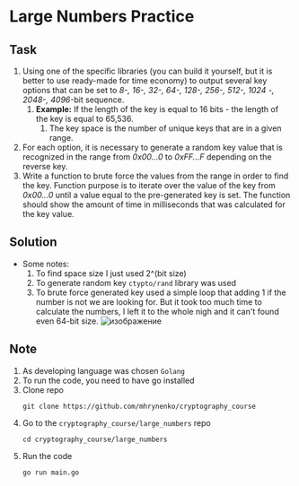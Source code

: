 # Large Numbers Practice

## Task
1. Using one of the specific libraries (you can build it yourself, but it is better to use ready-made for time economy)
to output several key options that can be set to <i>8-, 16-, 32-, 64-, 128-, 256-, 512-, 1024 -, 2048-, 4096-</i>bit sequence.
   1. <b>Example:</b> If the length of the key is equal to 16 bits - the length of the key is equal to 65,536.   
      1. The key space is the number of unique keys that are in a given range.
2. For each option, it is necessary to generate a random key value that is recognized in the range from <i>0x00...0</i> to
<i>0xFF...F</i> depending on the reverse key.
3. Write a function to brute force the values from the range in order to find the key. Function purpose is to iterate 
over the value of the key from <i>0x00...0</i> until a value equal to the pre-generated key is set. The function should show 
the amount of time in milliseconds that was calculated for the key value.

## Solution

- Some notes:
  1. To find space size I just used 2^(bit size)
  2. To generate random key `ctypto/rand` library was used
  3. To brute force generated key used a simple loop that adding 1 if the number is not we are looking for.
     But it took too much time to calculate the numbers, I left it to the whole nigh and it can't found even 64-bit size.
  ![изображение](https://github.com/mhrynenko/cryptography_course/assets/108219165/70a6ac17-5f15-4d31-84a7-5be24b053e1a)

## Note
1. As developing language was chosen `Golang`
2. To run the code, you need to have go installed 
3. Clone repo
    ```shell
    git clone https://github.com/mhrynenko/cryptography_course
    ```
4. Go to the `cryptography_course/large_numbers` repo
    ```shell
    cd cryptography_course/large_numbers
    ```
5. Run the code
    ```shell
    go run main.go
    ```
